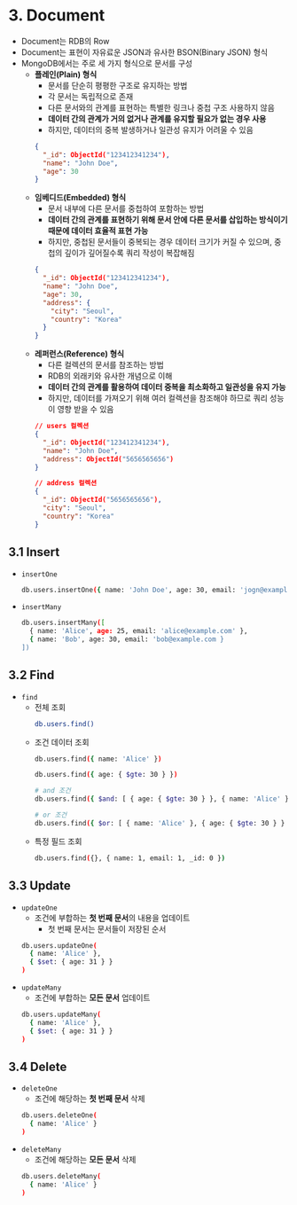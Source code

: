 # 3. Document
- Document는 RDB의 Row
- Document는 표현이 자유료운 JSON과 유사한 BSON(Binary JSON) 형식
- MongoDB에서는 주로 세 가지 형식으로 문서를 구성
  - **플레인(Plain) 형식**
    - 문서를 단순히 평평한 구조로 유지하는 방법
    - 각 문서는 독립적으로 존재
    - 다른 문서와의 관계를 표현하는 특별한 링크나 중첩 구조 사용하지 않음
    - **데이터 간의 관계가 거의 없거나 관계를 유지할 필요가 없는 경우 사용**
    - 하지만, 데이터의 중복 발생하거나 일관성 유지가 어려울 수 있음
    ```json
    {
      "_id": ObjectId("123412341234"),
      "name": "John Doe",
      "age": 30
    }
    ```
  - **임베디드(Embedded) 형식**
    - 문서 내부에 다른 문서를 중첩하여 포함하는 방법
    - **데이터 간의 관계를 표현하기 위해 문서 안에 다른 문서를 삽입하는 방식이기 때문에 데이터 효율적 표현 가능**
    - 하지만, 중첩된 문서들이 중복되는 경우 데이터 크기가 커질 수 있으며, 중첩의 깊이가 깊어질수록 쿼리 작성이 복잡해짐
    ```json
    {
      "_id": ObjectId("123412341234"),
      "name": "John Doe",
      "age": 30,
      "address": {
        "city": "Seoul",
        "country": "Korea"
      }
    }
    ```
  - **레퍼런스(Reference) 형식**
    - 다른 컬렉션의 문서를 참조하는 방법
    - RDB의 외래키와 유사한 개념으로 이해
    - **데이터 간의 관계를 활용하여 데이터 중복을 최소화하고 일관성을 유지 가능**
    - 하지만, 데이터를 가져오기 위해 여러 컬렉션을 참조해야 하므로 쿼리 성능이 영향 받을 수 있음
    ```json
    // users 컬렉션
    {
      "_id": ObjectId("123412341234"),
      "name": "John Doe",
      "address": ObjectId("5656565656")
    }

    // address 컬렉션
    {
      "_id": ObjectId("5656565656"),
      "city": "Seoul",
      "country": "Korea"
    }
    ```

## 3.1 Insert
- `insertOne`
  ```bash
  db.users.insertOne({ name: 'John Doe', age: 30, email: 'jogn@example.com' })
  ```
- `insertMany`
  ```bash
  db.users.insertMany([
    { name: 'Alice', age: 25, email: 'alice@example.com' },
    { name: 'Bob', age: 30, email: 'bob@example.com }
  ])
  ```
## 3.2 Find
- `find`
  - 전체 조회
    ```bash
    db.users.find()
    ```
  - 조건 데이터 조회
    ```bash
    db.users.find({ name: 'Alice' })

    db.users.find({ age: { $gte: 30 } })

    # and 조건
    db.users.find({ $and: [ { age: { $gte: 30 } }, { name: 'Alice' } ] })

    # or 조건
    db.users.find({ $or: [ { name: 'Alice' }, { age: { $gte: 30 } } ] })
    ```
  - 특정 필드 조회
    ```bash
    db.users.find({}, { name: 1, email: 1, _id: 0 })
    ```
## 3.3 Update
- `updateOne`
  - 조건에 부합하는 **첫 번째 문서**의 내용을 업데이트
    - 첫 번째 문서는 문서들이 저장된 순서
  ```bash
  db.users.updateOne(
    { name: 'Alice' },
    { $set: { age: 31 } }
  )
  ```
- `updateMany`
  - 조건에 부합하는 **모든 문서** 업데이트
  ```bash
  db.users.updateMany(
    { name: 'Alice' },
    { $set: { age: 31 } }
  )
  ```
## 3.4 Delete
- `deleteOne`
  - 조건에 해당하는 **첫 번째 문서** 삭제
  ```bash
  db.users.deleteOne(
    { name: 'Alice' }
  )
  ```
- `deleteMany`
  - 조건에 해당하는 **모든 문서** 삭제
  ```bash
  db.users.deleteMany(
    { name: 'Alice' }
  )
  ```
